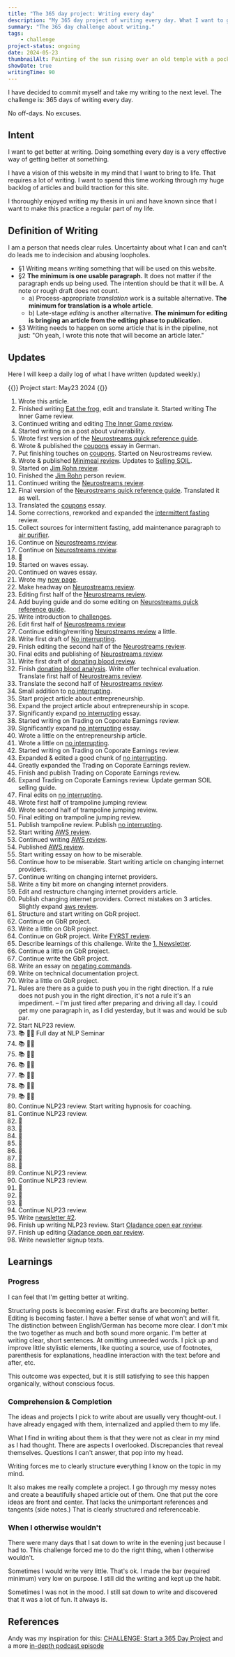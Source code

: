 ```yaml
---
title: "The 365 day project: Writing every day"
description: "My 365 day project of writing every day. What I want to get out of it and how I exactly define writing."
summary: "The 365 day challenge about writing."
tags:
    - challenge
project-status: ongoing
date: 2024-05-23
thumbnailAlt: Painting of the sun rising over an old temple with a pocketwatch in the foreground
showDate: true
writingTime: 90
---
```


I have decided to commit myself and take my writing to the next level.
The challenge is: 365 days of writing every day.

No off-days. No excuses.

## Intent

I want to get better at writing.
Doing something every day is a very effective way of getting better at
something.

I have a vision of this website in my mind that I want to bring to life.
That requires a lot of writing.
I want to spend this time working through my huge backlog of articles and
build traction for this site.

I thoroughly enjoyed writing my thesis in uni and have known since
that I want to make this practice a regular part of my life.

## Definition of Writing

I am a person that needs clear rules.
Uncertainty about what I can and can't do leads me to indecision and abusing loopholes.

- §1 Writing means writing something that will be used on this website.
- §2 **The minimum is one usable paragraph.**
It does not matter if the paragraph ends up being used.
The intention should be that it will be.
A note or rough draft does not count.
    + a) Process-appropriate _translation_ work is a suitable alternative.
**The minimum for translation is a whole article**.
    + b) Late-stage _editing_ is another alternative.
**The minimum for editing is bringing an article from the editing phase to publication.**
- §3 Writing needs to happen on some article that is in the pipeline, not
just: "Oh yeah, I wrote this note that will become an article later."

## Updates

Here I will keep a daily log of what I have written (updated weekly.)

{{<badge>}}
Project start: May23 2024
{{</badge>}}

1. Wrote this article.
24. Finished writing [Eat the frog](essay/eat-that-frog), edit and translate it.
Started writing The Inner Game review.
25. Continued writing and editing [The Inner Game review](/de/review/the-inner-game).
26. Started writing on a post about vulnerability.
27. Wrote first version of the [Neurostreams quick reference guide](misc/neurostreams-quick-reference).
28. Wrote & published the [coupons](essay/coupons) essay in German.
29. Put finishing touches on [coupons](essay/coupons). Started on Neurostreams review.
30. Wrote & published [Minimeal review](/de/review/sun-minimeal/). Updates to [Selling SOIL](/de/misc/soil-verkaufen/).
31. Started on [Jim Rohn review](review/jim-rohn).
1. Finished the [Jim Rohn](review/jim-rohn) person review.
2. Continued writing the [Neurostreams review](review/neurostreams).
3. Final version of the [Neurostreams quick reference guide](misc/neurostreams-quick-reference). Translated it as well.
4. Translated the [coupons](essay/coupons) essay.
5. Some corrections, reworked and expanded the [intermittent fasting](review/intermittent-fasting) review.
6. Collect sources for intermittent fasting, add maintenance paragraph to
[air purifier](review/air-purifier).
7. Continue on [Neurostreams review](review/neurostreams).
8. Continue on [Neurostreams review](review/neurostreams).
9. :slightly_frowning_face:
10. Started on waves essay.
11. Continued on waves essay.
12. Wrote my [now page](now).
13. Make headway on [Neurostreams review](review/neurostreams).
14. Editing first half of the [Neurostreams review](review/neurostreams).
15. Add buying guide and do some editing on [Neurostreams quick reference guide](misc/neurostreams-quick-reference).
16. Write introduction to [challenges](misc/challenges).
17. Edit first half of [Neurostreams review](review/neurostreams).
18. Continue editing/rewriting [Neurostreams review](review/neurostreams) a little.
19. Write first draft of [No interrupting](essay/no-interrupting).
20. Finish editing the second half of the [Neurostreams review](review/neurostreams).
21. Final edits and publishing of [Neurostreams review](review/neurostreams).
22. Write first draft of [donating blood review](/de/review/blutspende).
23. Finish [donating blood analysis](/de/review/blutspende). Write offer technical evaluation. Translate first half of [Neurostreams review](review/neurostreams).
24. Translate the second half of [Neurostreams review](review/neurostreams).
25. Small addition to [no interrupting](essay/no-interrupting).
26. Start project article about entrepreneurship.
26. Expand the project article about entrepreneurship in scope.
25. Significantly expand [no interrupting](essay/no-interrupting) essay.
28. Started writing on Trading on Coporate Earnings review.
25. Significantly expand [no interrupting](essay/no-interrupting) essay.
26. Wrote a little on the entrepreneurship article.
27. Wrote a little on [no interrupting](essay/no-interrupting).
28. Started writing on Trading on Coporate Earnings review.
29. Expanded & edited a good chunk of [no interrupting](essay/no-interrupting).
30. Greatly expanded the Trading on Coporate Earnings review.
1. Finish and publish Trading on Coporate Earnings review.
2. Expand Trading on Coporate Earnings review. Update german SOIL selling guide.
3. Final edits on [no interrupting](essay/no-interrupting).
4. Wrote first half of trampoline jumping review.
5. Wrote second half of trampoline jumping review.
6. Final editing on trampoline jumping review.
7. Publish trampoline review. Publish [no interrupting](essay/no-interrupting).
8. Start writing [AWS review](review/aws).
9. Continued writing [AWS review](review/aws).
10. Published [AWS review](review/aws).
11. Start writing essay on how to be miserable.
12. Continue how to be miserable. Start writing article on changing internet providers.
13. Continue writing on changing internet providers.
14. Write a tiny bit more on changing internet providers.
15. Edit and restructure changing internet providers article.
16. Publish changing internet providers. Correct mistakes on 3 articles. Slightly expand [aws review](review/aws).
17. Structure and start writing on GbR project.
18. Continue on GbR project.
19. Write a little on GbR project.
20. Continue on GbR project. Write [FYRST review](/de/review/fyrst).
21. Describe learnings of this challenge. Write the [1. Newsletter](newsletter/1).
22. Continue a little on GbR project.
22. Continue write the GbR project.
23. Write an essay on [negating commands](essay/dont).
24. Write on technical documentation project.
25. Write a little on GbR project.
26. Rules are there as a guide to push you in the right direction.
If a rule does not push you in the right direction, it's not a rule it's an
impediment. – I'm just tired after preparing and driving all day. I could
get my one paragraph in, as I did yesterday, but it was and would be sub par.
27. Start NLP23 review.
28. :books: :student: Full day at NLP Seminar
29. :books: :student:
30. :books: :student:
31. :books: :student:
1. :books: :student:
2. :books: :student:
3. :books: :student:
4. Continue NLP23 review. Start writing hypnosis for coaching.
5. Continue NLP23 review.
6. :face_with_thermometer:
7. :face_with_thermometer:
8. :face_with_thermometer:
9. :face_with_thermometer:
10. :face_with_thermometer:
11. :face_with_thermometer:
12. :face_with_thermometer:
13. Continue NLP23 review.
14. Continue NLP23 review.
15. :face_with_thermometer:
16. :face_with_thermometer:
17. :slightly_frowning_face:
18. Continue NLP23 review.
19. Write [newsletter #2](newsletter/2).
20. Finish up writing NLP23 review. Start [Oladance open ear review](review/oladance-open-ear-headphones).
21. Finish up editing [Oladance open ear review](review/oladance-open-ear-headphones).
22. Write newsletter signup texts.

## Learnings
### Progress

I can feel that I'm getting better at writing.

Structuring posts is becoming easier.
First drafts are becoming better.
Editing is becoming faster.
I have a better sense of what won't and will fit.
The distinction between English/German has become more clear.
I don't mix the two together as much and both sound more organic.
I'm better at writing clear, short sentences.
At omitting unneeded words.
I pick up and improve little stylistic elements, like quoting a source, use
of footnotes, parenthesis for explanations, headline interaction with the
text before and after, etc.

This outcome was expected, but it is still satisfying to see this happen
organically, without conscious focus.

### Comprehension & Completion

The ideas and projects I pick to write about are usually very thought-out.
I have already engaged with them, internalized and applied them to my life.

What I find in writing about them is that they were not as clear in my mind
as I had thought.
There are aspects I overlooked.
Discrepancies that reveal themselves.
Questions I can't answer, that pop into my head.

Writing forces me to clearly structure everything I know on the topic in my
mind.

It also makes me really complete a project.
I go through my messy notes and create a beautifully shaped article out of
them.
One that put the core ideas are front and center.
That lacks the unimportant references and tangents (side notes.)
That is clearly structured and referenceable.

### When I otherwise wouldn't

There were many days that I sat down to write in the evening just because I
had to.
This challenge forced me to do the right thing, when I otherwise wouldn't.

Sometimes I would write very little.
That's ok.
I made the bar (required minimum) very low on purpose.
I still did the writing and kept up the habit.

Sometimes I was not in the mood.
I still sat down to write and discovered that it was a lot of fun.
It always is.

## References

Andy was my inspiration for this:
[CHALLENGE: Start a 365 Day Project](https://killyourinnerloser.com/challenge-start-a-365-day-project/) and
a more [in-depth podcast episode](https://www.listennotes.com/podcasts/kill-your-inner/365-day-projects-are-amazing-ZgEoY2xBrJk/)

